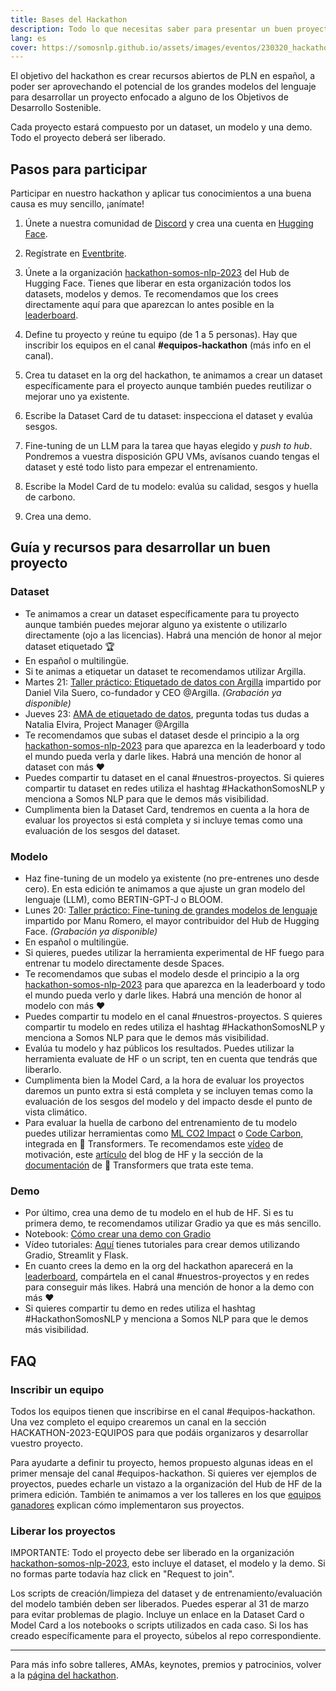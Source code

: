 ```yaml
---
title: Bases del Hackathon
description: Todo lo que necesitas saber para presentar un buen proyecto al hackathon
lang: es
cover: https://somosnlp.github.io/assets/images/eventos/230320_hackathon_llms_fecha_ext.jpg
---
```


El objetivo del hackathon es crear recursos abiertos de PLN en español, a poder ser aprovechando el potencial de los grandes modelos del lenguaje para desarrollar un proyecto enfocado a alguno de los Objetivos de Desarrollo Sostenible.
  
Cada proyecto estará compuesto por un dataset, un modelo y una demo. Todo el proyecto deberá ser liberado.

## Pasos para participar

Participar en nuestro hackathon y aplicar tus conocimientos a una buena causa es muy sencillo, ¡anímate!

1. Únete a nuestra comunidad de
<a href="https://discord.com/invite/my8w7JUxZR" target="_blank">Discord</a>
y crea una cuenta en
<a href="https://huggingface.co/join" target="_blank">Hugging Face</a>.

2.  Regístrate en
<a href="https://www.eventbrite.com/e/registro-hackathon-somos-nlp-2023-los-llms-hablan-espanol-565283938477?aff=w"
target="_blank">Eventbrite</a>.

3. Únete a la organización
<a href="https://huggingface.co/organizations/hackathon-somos-nlp-2023/share/YPgLHyEfyVvfnHMYmPbisOqmWTOzQxSDYI"
target="_blank">hackathon-somos-nlp-2023</a>
del Hub de Hugging Face. Tienes que liberar en esta organización todos los datasets, modelos y demos. Te recomendamos que los crees directamente aquí para que aparezcan lo antes posible en la 
<a href="https://huggingface.co/spaces/hackathon-somos-nlp-2023/leaderboard"
target="_blank">leaderboard</a>.

4. Define tu proyecto y reúne tu equipo (de 1 a 5 personas). Hay que inscribir los equipos en el canal **#equipos-hackathon** (más info en el canal).

5. Crea tu dataset en la org del hackathon, te animamos a crear un dataset específicamente para el proyecto aunque también puedes reutilizar o mejorar uno ya existente. 

6. Escribe la Dataset Card de tu dataset: inspecciona el dataset y evalúa sesgos.

7. Fine-tuning de un LLM para la tarea que hayas elegido y *push to hub*. Pondremos a vuestra disposición GPU VMs, avísanos cuando tengas el dataset y esté todo listo para empezar el entrenamiento.

8. Escribe la Model Card de tu modelo: evalúa su calidad, sesgos y huella de carbono.

9. Crea una demo.


## Guía y recursos para desarrollar un buen proyecto

### Dataset 
  
- Te animamos a crear un dataset específicamente para tu proyecto aunque también puedes mejorar alguno ya existente o utilizarlo directamente (ojo a las licencias). Habrá una mención de honor al mejor dataset etiquetado 🏆
- En español o multilingüe.
- Si te animas a etiquetar un dataset te recomendamos utilizar Argilla.
- Martes 21: <a href="hackathon/etiquetado-de-datos-con-argilla" target="_blank">Taller práctico: Etiquetado de datos con Argilla</a> impartido por Daniel Vila Suero, co-fundador y CEO @Argilla. *(Grabación ya disponible)*
- Jueves 23: <a href="hackathon/ama-con-natalia-elvira" target="_blank">AMA de etiquetado de datos</a>, pregunta todas tus dudas a Natalia Elvira, Project Manager @Argilla
- Te recomendamos que subas el dataset desde el principio a la org <a href="https://huggingface.co/organizations/hackathon-somos-nlp-2023"
target="_blank">hackathon-somos-nlp-2023</a> para que aparezca en la leaderboard y todo el mundo pueda verla y darle likes. Habrá una mención de honor al dataset con más ❤️
- Puedes compartir tu dataset en el canal #nuestros-proyectos. Si quieres compartir tu dataset en redes utiliza el hashtag #HackathonSomosNLP y menciona a Somos NLP para que le demos más visibilidad.
- Cumplimenta bien la Dataset Card, tendremos en cuenta a la hora de evaluar los proyectos si está completa y si incluye temas como una evaluación de los sesgos del dataset.
  
### Modelo

- Haz fine-tuning de un modelo ya existente (no pre-entrenes uno desde cero). En esta edición te animamos a que ajuste un gran modelo del lenguaje (LLM), como BERTIN-GPT-J o BLOOM.
- Lunes 20: <a href="hackathon/fine-tuning-llms" target="_blank">Taller práctico: Fine-tuning de grandes modelos de lenguaje</a> impartido por Manu Romero, el mayor contribuidor del Hub de Hugging Face. *(Grabación ya disponible)*
- En español o multilingüe.
- Si quieres, puedes utilizar la herramienta experimental de HF fuego para entrenar tu modelo directamente desde Spaces.
- Te recomendamos que subas el modelo desde el principio a la org <a href="https://huggingface.co/organizations/hackathon-somos-nlp-2023"
target="_blank">hackathon-somos-nlp-2023</a> para que aparezca en la leaderboard y todo el mundo pueda verlo y darle likes. Habrá una mención de honor al modelo con más ❤️
- Puedes compartir tu modelo en el canal #nuestros-proyectos. S quieres compartir tu modelo en redes utiliza el hashtag #HackathonSomosNLP y menciona a Somos NLP para que le demos más visibilidad.
- Evalúa tu modelo y haz públicos los resultados. Puedes utilizar la herramienta evaluate de HF o un script, ten en cuenta que tendrás que liberarlo.
- Cumplimenta bien la Model Card, a la hora de evaluar los proyectos daremos un punto extra si está completa y se incluyen temas como la evaluación de los sesgos del modelo y del impacto desde el punto de vista climático.
- Para evaluar la huella de carbono del entrenamiento de tu modelo puedes utilizar herramientas como [ML CO2 Impact](https://mlco2.github.io/impact/) o [Code Carbon](https://codecarbon.io/), integrada en 🤗 Transformers. Te recomendamos este [vídeo](https://www.youtube.com/watch?v=ftWlj4FBHTg) de motivación, este [artículo](https://huggingface.co/blog/carbon-emissions-on-the-hub) del blog de HF y la sección de la [documentación](https://huggingface.co/docs/hub/model-cards-co2) de 🤗 Transformers que trata este tema.

### Demo

- Por último, crea una demo de tu modelo en el hub de HF. Si es tu primera demo, te recomendamos utilizar Gradio ya que es más sencillo.
- Notebook: <a href="https://somosnlp.org/recursos/tutoriales/06_demos_con_gradio" target="_blank">Cómo crear una demo con Gradio</a>
- Vídeo tutoriales: <a href="https://www.youtube.com/watch?v=Q0t1bNoa0tI&list=PLTA-KAy8nxaB-HA79tlOTRl496_XIlJta" target="_blank">Aquí</a>
tienes tutoriales para crear demos utilizando Gradio, Streamlit y Flask.
- En cuanto crees la demo en la org del hackathon aparecerá en la 
<a href="https://huggingface.co/spaces/hackathon-somos-nlp-2023/leaderboard"
target="_blank">leaderboard</a>, compártela en el canal #nuestros-proyectos y en redes para conseguir más likes. Habrá una mención de honor a la demo con más ❤️
- Si quieres compartir tu demo en redes utiliza el hashtag #HackathonSomosNLP y menciona a Somos NLP para que le demos más visibilidad.

## FAQ

### Inscribir un equipo

Todos los equipos tienen que inscribirse en el canal #equipos-hackathon. Una vez completo el equipo crearemos un canal en la sección HACKATHON-2023-EQUIPOS para que podáis organizaros y desarrollar vuestro proyecto.

Para ayudarte a definir tu proyecto, hemos propuesto algunas ideas en el primer mensaje del canal #equipos-hackathon. Si quieres ver ejemplos de proyectos, puedes echarle un vistazo a la organización del Hub de HF de la primera edición. También te animamos a ver los talleres en los que
<a href="https://www.youtube.com/watch?v=fOQLPuXewzE&list=PLTA-KAy8nxaAbyaBTYK68TZKQLv9V8L8M">equipos ganadores</a>
explican cómo implementaron sus proyectos.

### Liberar los proyectos  

IMPORTANTE: Todo el proyecto debe ser liberado en la organización
<a href="https://huggingface.co/organizations/hackathon-somos-nlp-2023"
target="_blank">hackathon-somos-nlp-2023</a>,
esto incluye el dataset, el modelo y la demo. Si no formas parte todavía haz click en "Request to join".

Los scripts de creación/limpieza del dataset y de entrenamiento/evaluación del modelo también deben ser liberados. Puedes esperar al 31 de marzo para evitar problemas de plagio. Incluye un enlace en la Dataset Card o Model Card a los notebooks o scripts utilizados en cada caso. Si los has creado específicamente para el proyecto, súbelos al repo correspondiente.

---

Para más info sobre talleres, AMAs, keynotes, premios y patrocinios, volver a la 
<a href="https://somosnlp.org/hackathon" target="_blank">página del hackathon</a>.
